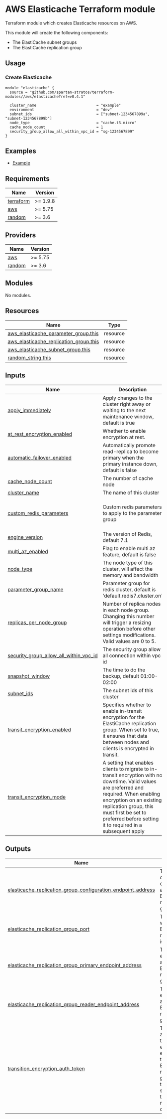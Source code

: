 # AWS Elasticache Terraform module

Terraform module which creates Elasticache resources on AWS.

This module will create the following components:

- The ElastiCache subnet groups
- The ElastiCache replication group

## Usage

### Create Elasticache

```hcl
module "elasticache" {
  source = "github.com/spartan-stratos/terraform-modules//aws/elasticache?ref=v0.4.1"

  cluster_name                           = "example"
  environment                            = "dev"
  subnet_ids                             = ["subnet-1234567899a", "subnet-1234567899b"]
  node_type                              = "cache.t3.micro"
  cache_node_count                       = 1
  security_group_allow_all_within_vpc_id = "sg-1234567899"
}
```

## Examples

- [Example](./examples/complete/)

<!-- BEGIN_TF_DOCS -->

## Requirements

| Name                                                                      | Version  |
|---------------------------------------------------------------------------|----------|
| <a name="requirement_terraform"></a> [terraform](#requirement\_terraform) | >= 1.9.8 |
| <a name="requirement_aws"></a> [aws](#requirement\_aws)                   | >= 5.75  |
| <a name="requirement_random"></a> [random](#requirement\_random)          | >= 3.6   |

## Providers

| Name                                                       | Version |
|------------------------------------------------------------|---------|
| <a name="provider_aws"></a> [aws](#provider\_aws)          | >= 5.75 |
| <a name="provider_random"></a> [random](#provider\_random) | >= 3.6  |

## Modules

No modules.

## Resources

| Name                                                                                                                                                | Type     |
|-----------------------------------------------------------------------------------------------------------------------------------------------------|----------|
| [aws_elasticache_parameter_group.this](https://registry.terraform.io/providers/hashicorp/aws/latest/docs/resources/elasticache_parameter_group)     | resource |
| [aws_elasticache_replication_group.this](https://registry.terraform.io/providers/hashicorp/aws/latest/docs/resources/elasticache_replication_group) | resource |
| [aws_elasticache_subnet_group.this](https://registry.terraform.io/providers/hashicorp/aws/latest/docs/resources/elasticache_subnet_group)           | resource |
| [random_string.this](https://registry.terraform.io/providers/hashicorp/random/latest/docs/resources/string)                                         | resource |

## Inputs

| Name                                                                                                                                                             | Description                                                                                                                                                                                                                                                                      | Type                                                                             | Default                       | Required |
|------------------------------------------------------------------------------------------------------------------------------------------------------------------|----------------------------------------------------------------------------------------------------------------------------------------------------------------------------------------------------------------------------------------------------------------------------------|----------------------------------------------------------------------------------|-------------------------------|:--------:|
| <a name="input_apply_immediately"></a> [apply\_immediately](#input\_apply\_immediately)                                                                          | Apply changes to the cluster right away or waiting to the next maintenance window, default is true                                                                                                                                                                               | `bool`                                                                           | `true`                        |    no    |
| <a name="input_at_rest_encryption_enabled"></a> [at\_rest\_encryption\_enabled](#input\_at\_rest\_encryption\_enabled)                                           | Whether to enable encryption at rest.                                                                                                                                                                                                                                            | `bool`                                                                           | `false`                       |    no    |
| <a name="input_automatic_failover_enabled"></a> [automatic\_failover\_enabled](#input\_automatic\_failover\_enabled)                                             | Automatically promote read-replica to become primary when the primary instance down, default is false                                                                                                                                                                            | `bool`                                                                           | `false`                       |    no    |
| <a name="input_cache_node_count"></a> [cache\_node\_count](#input\_cache\_node\_count)                                                                           | The number of cache node                                                                                                                                                                                                                                                         | `number`                                                                         | n/a                           |   yes    |
| <a name="input_cluster_name"></a> [cluster\_name](#input\_cluster\_name)                                                                                         | The name of this cluster                                                                                                                                                                                                                                                         | `string`                                                                         | n/a                           |   yes    |
| <a name="input_custom_redis_parameters"></a> [custom\_redis\_parameters](#input\_custom\_redis\_parameters)                                                      | Custom redis parameters to apply to the parameter group                                                                                                                                                                                                                          | <pre>list(object({<br/>    name  = string<br/>    value = string<br/>  }))</pre> | `null`                        |    no    |
| <a name="input_engine_version"></a> [engine\_version](#input\_engine\_version)                                                                                   | The version of Redis, default 7.1                                                                                                                                                                                                                                                | `string`                                                                         | `"7.1"`                       |    no    |
| <a name="input_multi_az_enabled"></a> [multi\_az\_enabled](#input\_multi\_az\_enabled)                                                                           | Flag to enable multi az feature, default is false                                                                                                                                                                                                                                | `bool`                                                                           | `false`                       |    no    |
| <a name="input_node_type"></a> [node\_type](#input\_node\_type)                                                                                                  | The node type of this cluster, will affect the memory and bandwidth                                                                                                                                                                                                              | `string`                                                                         | n/a                           |   yes    |
| <a name="input_parameter_group_name"></a> [parameter\_group\_name](#input\_parameter\_group\_name)                                                               | Parameter group for redis cluster, default is 'default.redis7.cluster.on'                                                                                                                                                                                                        | `string`                                                                         | `"default.redis7.cluster.on"` |    no    |
| <a name="input_replicas_per_node_group"></a> [replicas\_per\_node\_group](#input\_replicas\_per\_node\_group)                                                    | Number of replica nodes in each node group. Changing this number will trigger a resizing operation before other settings modifications. Valid values are 0 to 5.                                                                                                                 | `number`                                                                         | `0`                           |    no    |
| <a name="input_security_group_allow_all_within_vpc_id"></a> [security\_group\_allow\_all\_within\_vpc\_id](#input\_security\_group\_allow\_all\_within\_vpc\_id) | The security group allow all connection within vpc id                                                                                                                                                                                                                            | `string`                                                                         | n/a                           |   yes    |
| <a name="input_snapshot_window"></a> [snapshot\_window](#input\_snapshot\_window)                                                                                | The time to do the backup, default 01:00-02:00                                                                                                                                                                                                                                   | `string`                                                                         | `"01:00-02:00"`               |    no    |
| <a name="input_subnet_ids"></a> [subnet\_ids](#input\_subnet\_ids)                                                                                               | The subnet ids of this cluster                                                                                                                                                                                                                                                   | `list(string)`                                                                   | n/a                           |   yes    |
| <a name="input_transit_encryption_enabled"></a> [transit\_encryption\_enabled](#input\_transit\_encryption\_enabled)                                             | Specifies whether to enable in-transit encryption for the ElastiCache replication group. When set to true, it ensures that data between nodes and clients is encrypted in transit.                                                                                               | `bool`                                                                           | `false`                       |    no    |
| <a name="input_transit_encryption_mode"></a> [transit\_encryption\_mode](#input\_transit\_encryption\_mode)                                                      | A setting that enables clients to migrate to in-transit encryption with no downtime. Valid values are preferred and required. When enabling encryption on an existing replication group, this must first be set to preferred before setting it to required in a subsequent apply | `string`                                                                         | `null`                        |    no    |

## Outputs

| Name                                                                                                                                                                                                                               | Description                                                                                                                                                                     |
|------------------------------------------------------------------------------------------------------------------------------------------------------------------------------------------------------------------------------------|---------------------------------------------------------------------------------------------------------------------------------------------------------------------------------|
| <a name="output_elasticache_replication_group_configuration_endpoint_address"></a> [elasticache\_replication\_group\_configuration\_endpoint\_address](#output\_elasticache\_replication\_group\_configuration\_endpoint\_address) | The configuration endpoint address of the ElastiCache replication group.                                                                                                        |
| <a name="output_elasticache_replication_group_port"></a> [elasticache\_replication\_group\_port](#output\_elasticache\_replication\_group\_port)                                                                                   | The port on which the ElastiCache replication group is accessible.                                                                                                              |
| <a name="output_elasticache_replication_group_primary_endpoint_address"></a> [elasticache\_replication\_group\_primary\_endpoint\_address](#output\_elasticache\_replication\_group\_primary\_endpoint\_address)                   | The primary endpoint address of the ElastiCache replication group.                                                                                                              |
| <a name="output_elasticache_replication_group_reader_endpoint_address"></a> [elasticache\_replication\_group\_reader\_endpoint\_address](#output\_elasticache\_replication\_group\_reader\_endpoint\_address)                      | The reader endpoint address of the ElastiCache replication group.                                                                                                               |
| <a name="output_transition_encryption_auth_token"></a> [transition\_encryption\_auth\_token](#output\_transition\_encryption\_auth\_token)                                                                                         | The authentication token for enabling encryption in transit for the ElastiCache replication group. This token is used to secure client-to-node and node-to-node communications. |

<!-- END_TF_DOCS -->

